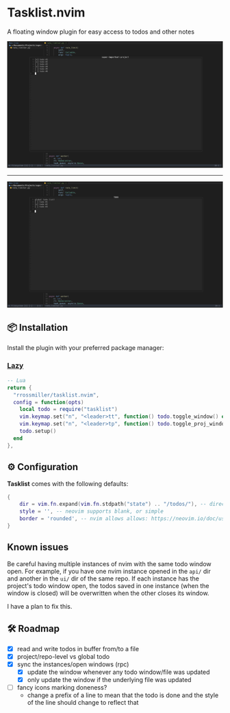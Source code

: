 # Tasklist.nvim
A floating window plugin for easy access to todos and other notes

<img src="assets/prj-todos.png" alt="project todos" width="800"/>

---

<img src="assets/glbl-todos.png" alt="global todos" width="800"/>

## 📦 Installation

Install the plugin with your preferred package manager:

### [Lazy](https://github.com/folke/lazy.nvim)

```lua
-- Lua
return {
  "rrossmiller/tasklist.nvim",
  config = function(opts)
    local todo = require("tasklist")
    vim.keymap.set("n", "<leader>tt", function() todo.toggle_window() end, { desc = 'Open global TODOs window' })
    vim.keymap.set("n", "<leader>tp", function() todo.toggle_proj_window() end, { desc = 'Open project TODOs window' })
    todo.setup()
  end
},
```


## ⚙️  Configuration

**Tasklist** comes with the following defaults:
```lua
{
    dir = vim.fn.expand(vim.fn.stdpath("state") .. "/todos/"), -- directory where todo files are saved. ~/.local/store/nvim/todos/
    style = '', -- neovim supports blank, or simple
    border = 'rounded', -- nvim allows allows: https://neovim.io/doc/user/api.html#api-win_config:~:text=%27winhighlight%27.-,border
}
```


## Known issues
Be careful having multiple instances of nvim with the same todo window open. For example, if you have one nvim instance opened in the `api/` dir 
and another in the `ui/` dir of the same repo. If each instance has the project's todo window open, the todos saved in one instance (when the
window is closed) will be overwritten when the other closes its window.

I have a plan to fix this.

## 🛠️ Roadmap
- [x] read and write todos in buffer from/to a file
- [x] project/repo-level vs global todo 
- [x] sync the instances/open windows (rpc)
  - [x] update the window whenever any todo window/file was updated
  - [x] only update the window if the underlying file was updated
- [ ] fancy icons marking doneness?
    - change a prefix of a line to mean that the todo is done and the style of the line should change to reflect that

